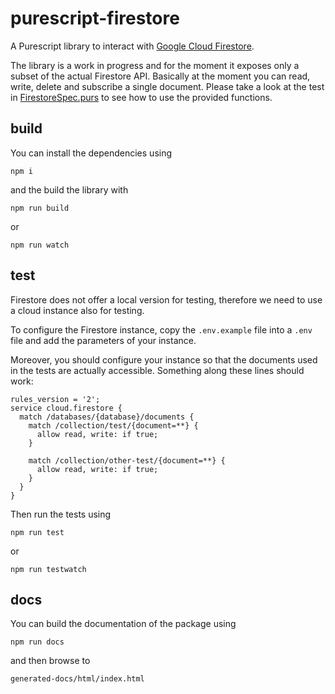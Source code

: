 # purescript-firestore

A Purescript library to interact with [Google Cloud Firestore](https://firebase.google.com/docs/firestore/).

The library is a work in progress and for the moment it exposes only a subset of the actual Firestore API.
Basically at the moment you can read, write, delete and subscribe a single document.
Please take a look at the test in [FirestoreSpec.purs](test/Web/FirestoreSpec.purs) to see how to use the provided functions.

## build

You can install the dependencies using

```
npm i
```

and the build the library with

```
npm run build
```

or

```
npm run watch
```

## test

Firestore does not offer a local version for testing, therefore we need to use a cloud instance also for testing.

To configure the Firestore instance, copy the `.env.example` file into a `.env` file and add the parameters of your instance.

Moreover, you should configure your instance so that the documents used in the tests are actually accessible.
Something along these lines should work:

```
rules_version = '2';
service cloud.firestore {
  match /databases/{database}/documents {
    match /collection/test/{document=**} {
      allow read, write: if true;
    }

    match /collection/other-test/{document=**} {
      allow read, write: if true;
    }
  }
}
```

Then run the tests using

```
npm run test
```

or

```
npm run testwatch
```

## docs

You can build the documentation of the package using

```
npm run docs
```

and then browse to

```
generated-docs/html/index.html
```
